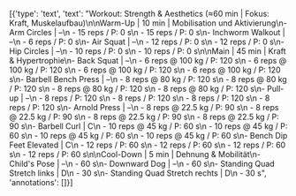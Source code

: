 [{'type': 'text', 'text': "Workout: Strength & Aesthetics (≈60 min | Fokus: Kraft, Muskelaufbau)\n\nWarm-Up | 10 min | Mobilisation und Aktivierung\n- Arm Circles | –\n    - 15 reps / P: 0 s\n    - 15 reps / P: 0 s\n- Inchworm Walkout | –\n    - 6 reps / P: 0 s\n- Air Squat | –\n    - 12 reps / P: 0 s\n    - 12 reps / P: 0 s\n- Hip Circles | –\n    - 10 reps / P: 0 s\n    - 10 reps / P: 0 s\n\nMain | 45 min | Kraft & Hypertrophie\n- Back Squat | –\n    - 6 reps @ 100 kg / P: 120 s\n    - 6 reps @ 100 kg / P: 120 s\n    - 6 reps @ 100 kg / P: 120 s\n    - 6 reps @ 100 kg / P: 120 s\n- Barbell Bench Press | –\n    - 8 reps @ 80 kg / P: 120 s\n    - 8 reps @ 80 kg / P: 120 s\n    - 8 reps @ 80 kg / P: 120 s\n    - 8 reps @ 80 kg / P: 120 s\n- Pull-up | –\n    - 8 reps / P: 120 s\n    - 8 reps / P: 120 s\n    - 8 reps / P: 120 s\n    - 8 reps / P: 120 s\n- Arnold Press | –\n    - 8 reps @ 22.5 kg / P: 90 s\n    - 8 reps @ 22.5 kg / P: 90 s\n    - 8 reps @ 22.5 kg / P: 90 s\n    - 8 reps @ 22.5 kg / P: 90 s\n- Barbell Curl | C\n    - 10 reps @ 45 kg / P: 60 s\n    - 10 reps @ 45 kg / P: 60 s\n    - 10 reps @ 45 kg / P: 60 s\n    - 10 reps @ 45 kg / P: 60 s\n- Bench Dip Feet Elevated | C\n    - 12 reps / P: 60 s\n    - 12 reps / P: 60 s\n    - 12 reps / P: 60 s\n    - 12 reps / P: 60 s\n\nCool-Down | 5 min | Dehnung & Mobilität\n- Child's Pose | –\n    - 60 s\n- Downward Dog | –\n    - 60 s\n- Standing Quad Stretch links | D\n    - 30 s\n- Standing Quad Stretch rechts | D\n    - 30 s", 'annotations': []}]